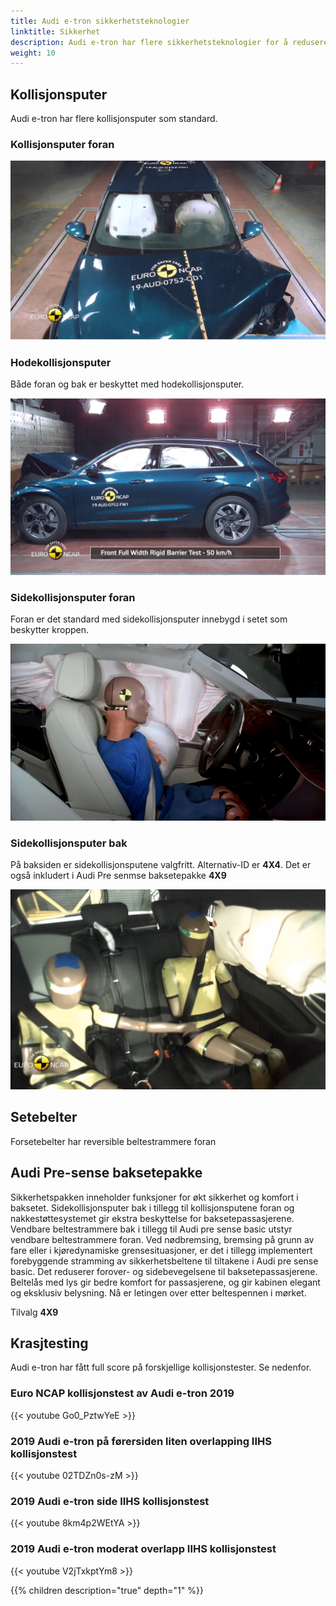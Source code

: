```yaml
---
title: Audi e-tron sikkerhetsteknologier
linktitle: Sikkerhet
description: Audi e-tron har flere sikkerhetsteknologier for å redusere skader ved kollisjoner
weight: 10
---
```


## Kollisjonsputer

Audi e-tron har flere kollisjonsputer som standard.

### Kollisjonsputer foran

![Frontkollisjonsputer](frontairbags.jpg "Frontkollisjonsputer - standard")

### Hodekollisjonsputer

Både foran og bak er beskyttet med hodekollisjonsputer.

![Front](sideairbags.jpg "Hodekollisjonsputer foran og bak")

### Sidekollisjonsputer foran

Foran er det standard med sidekollisjonsputer innebygd i setet som beskytter kroppen.

![Sidekollisjonsputer](airbagssidefronts.jpg "Sidekollisjonsputer foran er standard")

### Sidekollisjonsputer bak

På baksiden er sidekollisjonsputene valgfritt. Alternativ-ID er **4X4**. Det er også
inkludert i Audi Pre senmse baksetepakke **4X9**

![Sidekollisjonsputer bak](airbagssiderear.jpg "Airbagsiden av kollisjonsputen er optional. Bare hodekollisjonsputer er standard på e-tron")

## Setebelter

Forsetebelter har reversible beltestrammere foran

## Audi Pre-sense baksetepakke

Sikkerhetspakken inneholder funksjoner for økt sikkerhet og komfort i baksetet. Sidekollisjonsputer bak i tillegg til kollisjonsputene foran og nakkestøttesystemet gir ekstra beskyttelse for baksetepassasjerene. Vendbare beltestrammere bak i tillegg til Audi pre sense basic utstyr vendbare beltestrammere foran. Ved nødbremsing, bremsing
på grunn av fare eller i kjøredynamiske grensesituasjoner, er det i tillegg implementert forebyggende stramming av sikkerhetsbeltene
til tiltakene i Audi pre sense basic. Det reduserer forover- og sidebevegelsene til baksetepassasjerene.
Beltelås med lys gir bedre komfort for passasjerene, og gir kabinen elegant og eksklusiv belysning. Nå er letingen over
etter beltespennen i mørket.

Tilvalg **4X9**

## Krasjtesting

Audi e-tron har fått full score på forskjellige kollisjonstester. Se nedenfor.

### Euro NCAP kollisjonstest av Audi e-tron 2019

{{< youtube Go0_PztwYeE >}}


### 2019 Audi e-tron på førersiden liten overlapping IIHS kollisjonstest

{{< youtube 02TDZn0s-zM >}}

### 2019 Audi e-tron side IIHS kollisjonstest

{{< youtube 8km4p2WEtYA >}}

### 2019 Audi e-tron moderat overlapp IIHS kollisjonstest

{{< youtube V2jTxkptYm8 >}}

{{% children description="true" depth="1" %}}
